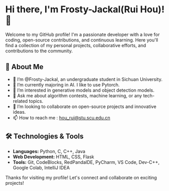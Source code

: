 # Hi there, I'm Frosty-Jackal(Rui Hou)! 👋

Welcome to my GitHub profile! I'm a passionate developer with a love for coding, open-source contributions, and continuous learning. Here you'll find a collection of my personal projects, collaborative efforts, and contributions to the community.

## 🚀 About Me

- 👋 I’m @Frosty-Jackal, an undergraduate student in Sichuan University.
- 🌱 I’m currently majoring in AI. I like to use Pytorch.
- 👀 I’m interested in generative models and object detection models.
- 💬 Ask me about algorithm contests, machine learning, or any tech-related topics.
- 🤝 I’m looking to collaborate on open-source projects and innovative ideas.
- 📫 How to reach me : hou_rui@stu.scu.edu.cn


## 🛠️ Technologies & Tools

- **Languages:** Python, C, C++, Java
- **Web Development:** HTML, CSS, Flask
- **Tools:** Git, CodeBlocks, RedPandaIDE, PyCharm, VS Code, Dev-C++, Google Colab, IntelliJ IDEA

Thanks for visiting my profile! Let's connect and collaborate on exciting projects!
